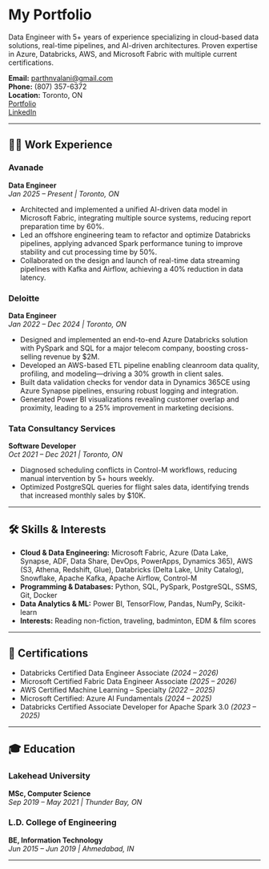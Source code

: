 # My Portfolio

Data Engineer with 5+ years of experience specializing in cloud-based data solutions, real-time pipelines, and AI-driven architectures. Proven expertise in Azure, Databricks, AWS, and Microsoft Fabric with multiple current certifications.

**Email:** parthnvalani@gmail.com  
**Phone:** (807) 357-6372  
**Location:** Toronto, ON  
[Portfolio](https://parthvalani.github.io/)  
[LinkedIn](https://www.linkedin.com/in/parthvalani)

---

## 👨‍💼 Work Experience

### Avanade
**Data Engineer**  
*Jan 2025 – Present | Toronto, ON*

- Architected and implemented a unified AI-driven data model in Microsoft Fabric, integrating multiple source systems, reducing report preparation time by 60%.
- Led an offshore engineering team to refactor and optimize Databricks pipelines, applying advanced Spark performance tuning to improve stability and cut processing time by 50%.
- Collaborated on the design and launch of real-time data streaming pipelines with Kafka and Airflow, achieving a 40% reduction in data latency.

### Deloitte
**Data Engineer**  
*Jan 2022 – Dec 2024 | Toronto, ON*

- Designed and implemented an end-to-end Azure Databricks solution with PySpark and SQL for a major telecom company, boosting cross-selling revenue by $2M.
- Developed an AWS-based ETL pipeline enabling cleanroom data quality, profiling, and modeling—driving a 30% growth in client sales.
- Built data validation checks for vendor data in Dynamics 365CE using Azure Synapse pipelines, ensuring robust logging and integration.
- Generated Power BI visualizations revealing customer overlap and proximity, leading to a 25% improvement in marketing decisions.

### Tata Consultancy Services
**Software Developer**  
*Oct 2021 – Dec 2021 | Toronto, ON*

- Diagnosed scheduling conflicts in Control-M workflows, reducing manual intervention by 5+ hours weekly.
- Optimized PostgreSQL queries for flight sales data, identifying trends that increased monthly sales by $10K.

---

## 🛠 Skills & Interests

- **Cloud & Data Engineering:** Microsoft Fabric, Azure (Data Lake, Synapse, ADF, Data Share, DevOps, PowerApps, Dynamics 365), AWS (S3, Athena, Redshift, Glue), Databricks (Delta Lake, Unity Catalog), Snowflake, Apache Kafka, Apache Airflow, Control-M  
- **Programming & Databases:** Python, SQL, PySpark, PostgreSQL, SSMS, Git, Docker  
- **Data Analytics & ML:** Power BI, TensorFlow, Pandas, NumPy, Scikit-learn  
- **Interests:** Reading non-fiction, traveling, badminton, EDM & film scores  

---

## 📜 Certifications

- Databricks Certified Data Engineer Associate *(2024 – 2026)*
- Microsoft Certified Fabric Data Engineer Associate *(2025 – 2026)*
- AWS Certified Machine Learning – Specialty *(2022 – 2025)*
- Microsoft Certified: Azure AI Fundamentals *(2024 – 2025)*
- Databricks Certified Associate Developer for Apache Spark 3.0 *(2023 – 2025)*

---

## 🎓 Education

### Lakehead University
**MSc, Computer Science**  
*Sep 2019 – May 2021 | Thunder Bay, ON*

### L.D. College of Engineering
**BE, Information Technology**  
*Jun 2015 – Jun 2019 | Ahmedabad, IN*

---
